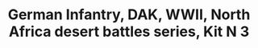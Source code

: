 ---
layout: product
title: "German Infantry, DAK, WWII, North Africa desert battles series, Kit N 3 "
price: "1300" 
desc: "1/35 Figura"
img_path: "/assets/img/MBLTD3593.webp"
brand: "MasterBox"
available: false
special_offer: false
new: false
soon: false
cat: "010000"
subcat: "015300"
subsubcat: "0N/A"
sifra: "MBLTD3593"
popular: false
---